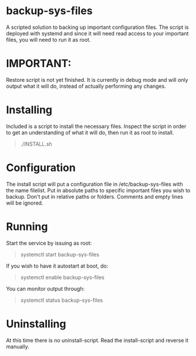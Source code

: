 # backup-sys-files
A scripted solution to backing up important configuration files. The script is deployed with systemd and since it will need read access to your important files, you will need to run it as root.

# IMPORTANT:
Restore script is not yet finished. It is currently in debug mode and will only output what it will do, instead of actually performing any changes.

# Installing
Included is a script to install the necessary files. Inspect the script in order to get an understanding of what it will do, then run it as root to install. 
> ./INSTALL.sh

# Configuration
The install script will put a configuration file in /etc/backup-sys-files with the name filelist. Put in absolute paths to specific important files you wish to backup. Don't put in relative paths or folders. Comments and empty lines will be ignored.

# Running
Start the service by issuing as root:
> systemctl start backup-sys-files

If you wish to have it autostart at boot, do:
> systemctl enable backup-sys-files

You can monitor output through:
> systemctl status backup-sys-files

# Uninstalling
At this time there is no uninstall-script. Read the install-script and reverse it manually.
